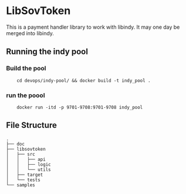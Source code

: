 # LibSovToken


This is a payment handler library to work with libindy. It may one day be merged into libindy.
## Running the indy pool 

### Build the pool
```
    cd devops/indy-pool/ && docker build -t indy_pool . 
```
### run the poool
``` 
    docker run -itd -p 9701-9708:9701-9708 indy_pool
```
## File Structure
```
.
├── doc
├── libsovtoken
│   ├── src
│   │   ├── api
│   │   ├── logic
│   │   └── utils
│   ├── target
│   └── tests
└── samples
```
